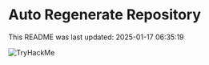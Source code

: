# Auto Regenerate Repository

This README was last updated: 2025-01-17 06:35:19

 ![TryHackMe](https://tryhackme.com/badge/533634)